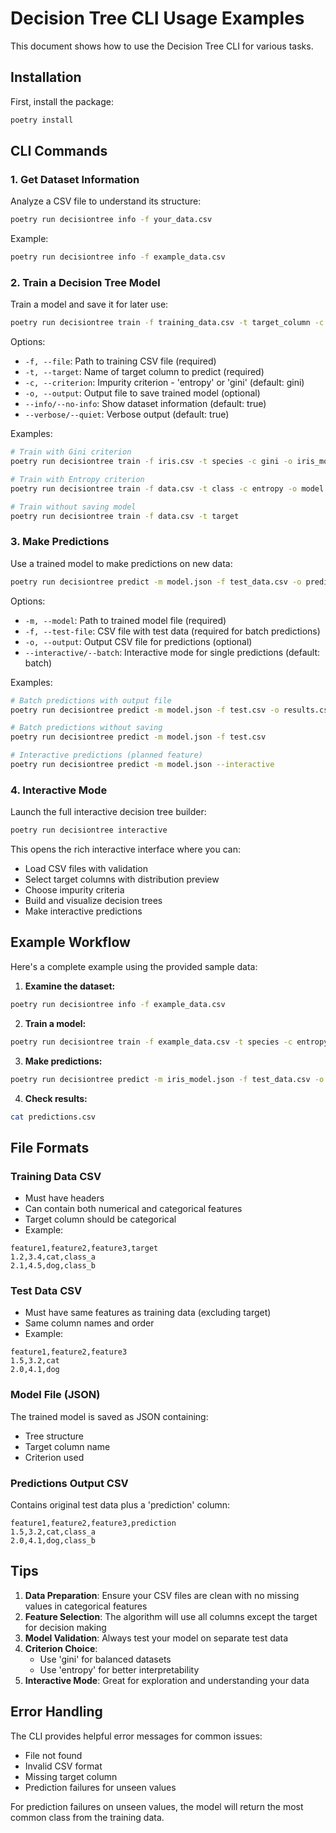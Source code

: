 # Decision Tree CLI Usage Examples

This document shows how to use the Decision Tree CLI for various tasks.

## Installation

First, install the package:

```bash
poetry install
```

## CLI Commands

### 1. Get Dataset Information

Analyze a CSV file to understand its structure:

```bash
poetry run decisiontree info -f your_data.csv
```

Example:

```bash
poetry run decisiontree info -f example_data.csv
```

### 2. Train a Decision Tree Model

Train a model and save it for later use:

```bash
poetry run decisiontree train -f training_data.csv -t target_column -c criterion -o model.json
```

Options:

- `-f, --file`: Path to training CSV file (required)
- `-t, --target`: Name of target column to predict (required)
- `-c, --criterion`: Impurity criterion - 'entropy' or 'gini' (default: gini)
- `-o, --output`: Output file to save trained model (optional)
- `--info/--no-info`: Show dataset information (default: true)
- `--verbose/--quiet`: Verbose output (default: true)

Examples:

```bash
# Train with Gini criterion
poetry run decisiontree train -f iris.csv -t species -c gini -o iris_model.json

# Train with Entropy criterion
poetry run decisiontree train -f data.csv -t class -c entropy -o model.json

# Train without saving model
poetry run decisiontree train -f data.csv -t target
```

### 3. Make Predictions

Use a trained model to make predictions on new data:

```bash
poetry run decisiontree predict -m model.json -f test_data.csv -o predictions.csv
```

Options:

- `-m, --model`: Path to trained model file (required)
- `-f, --test-file`: CSV file with test data (required for batch predictions)
- `-o, --output`: Output CSV file for predictions (optional)
- `--interactive/--batch`: Interactive mode for single predictions (default: batch)

Examples:

```bash
# Batch predictions with output file
poetry run decisiontree predict -m model.json -f test.csv -o results.csv

# Batch predictions without saving
poetry run decisiontree predict -m model.json -f test.csv

# Interactive predictions (planned feature)
poetry run decisiontree predict -m model.json --interactive
```

### 4. Interactive Mode

Launch the full interactive decision tree builder:

```bash
poetry run decisiontree interactive
```

This opens the rich interactive interface where you can:

- Load CSV files with validation
- Select target columns with distribution preview
- Choose impurity criteria
- Build and visualize decision trees
- Make interactive predictions

## Example Workflow

Here's a complete example using the provided sample data:

1. **Examine the dataset:**

```bash
poetry run decisiontree info -f example_data.csv
```

2. **Train a model:**

```bash
poetry run decisiontree train -f example_data.csv -t species -c entropy -o iris_model.json
```

3. **Make predictions:**

```bash
poetry run decisiontree predict -m iris_model.json -f test_data.csv -o predictions.csv
```

4. **Check results:**

```bash
cat predictions.csv
```

## File Formats

### Training Data CSV

- Must have headers
- Can contain both numerical and categorical features
- Target column should be categorical
- Example:

```csv
feature1,feature2,feature3,target
1.2,3.4,cat,class_a
2.1,4.5,dog,class_b
```

### Test Data CSV

- Must have same features as training data (excluding target)
- Same column names and order
- Example:

```csv
feature1,feature2,feature3
1.5,3.2,cat
2.0,4.1,dog
```

### Model File (JSON)

The trained model is saved as JSON containing:

- Tree structure
- Target column name
- Criterion used

### Predictions Output CSV

Contains original test data plus a 'prediction' column:

```csv
feature1,feature2,feature3,prediction
1.5,3.2,cat,class_a
2.0,4.1,dog,class_b
```

## Tips

1. **Data Preparation**: Ensure your CSV files are clean with no missing values in categorical features
2. **Feature Selection**: The algorithm will use all columns except the target for decision making
3. **Model Validation**: Always test your model on separate test data
4. **Criterion Choice**:
   - Use 'gini' for balanced datasets
   - Use 'entropy' for better interpretability
5. **Interactive Mode**: Great for exploration and understanding your data

## Error Handling

The CLI provides helpful error messages for common issues:

- File not found
- Invalid CSV format
- Missing target column
- Prediction failures for unseen values

For prediction failures on unseen values, the model will return the most common class from the training data.
